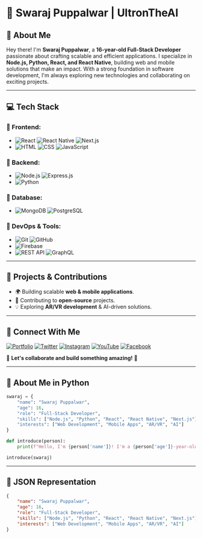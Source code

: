 # 🚀 Swaraj Puppalwar | UltronTheAI  

## 👋 About Me

Hey there! I'm **Swaraj Puppalwar**, a **16-year-old Full-Stack Developer** passionate about crafting scalable and efficient applications. I specialize in **Node.js, Python, React, and React Native**, building web and mobile solutions that make an impact. With a strong foundation in software development, I'm always exploring new technologies and collaborating on exciting projects. 

---

## 💻 Tech Stack

### 🔹 Frontend:
- ![React](https://img.shields.io/badge/-React-61DAFB?style=flat&logo=react&logoColor=white) ![React Native](https://img.shields.io/badge/-React%20Native-61DAFB?style=flat&logo=react&logoColor=white) ![Next.js](https://img.shields.io/badge/-Next.js-000?style=flat&logo=next.js&logoColor=white)
- ![HTML](https://img.shields.io/badge/-HTML-E34F26?style=flat&logo=html5&logoColor=white) ![CSS](https://img.shields.io/badge/-CSS-1572B6?style=flat&logo=css3&logoColor=white) ![JavaScript](https://img.shields.io/badge/-JavaScript-F7DF1E?style=flat&logo=javascript&logoColor=black)

### 🔹 Backend:
- ![Node.js](https://img.shields.io/badge/-Node.js-339933?style=flat&logo=node.js&logoColor=white) ![Express.js](https://img.shields.io/badge/-Express.js-000?style=flat&logo=express&logoColor=white)
- ![Python](https://img.shields.io/badge/-Python-3776AB?style=flat&logo=python&logoColor=white)

### 🔹 Database:
- ![MongoDB](https://img.shields.io/badge/-MongoDB-47A248?style=flat&logo=mongodb&logoColor=white) ![PostgreSQL](https://img.shields.io/badge/-PostgreSQL-336791?style=flat&logo=postgresql&logoColor=white)

### 🔹 DevOps & Tools:
- ![Git](https://img.shields.io/badge/-Git-F05032?style=flat&logo=git&logoColor=white) ![GitHub](https://img.shields.io/badge/-GitHub-181717?style=flat&logo=github&logoColor=white)
- ![Firebase](https://img.shields.io/badge/-Firebase-FFCA28?style=flat&logo=firebase&logoColor=black)
- ![REST API](https://img.shields.io/badge/-REST%20API-000?style=flat&logo=rest&logoColor=white) ![GraphQL](https://img.shields.io/badge/-GraphQL-E10098?style=flat&logo=graphql&logoColor=white)

---

## 🚀 Projects & Contributions
- 🌍 Building scalable **web & mobile applications**.
- 🔧 Contributing to **open-source** projects.
- 💡 Exploring **AR/VR development** & AI-driven solutions.

---

## 📌 Connect With Me

[![Portfolio](https://img.shields.io/badge/-Portfolio-000?style=for-the-badge&logo=vercel&logoColor=white)](https://swarajpuppalwar.onrender.com/)
[![Twitter](https://img.shields.io/badge/-Twitter-1DA1F2?style=for-the-badge&logo=twitter&logoColor=white)](https://twitter.com/PuppalwarSwaraj)
[![Instagram](https://img.shields.io/badge/-Instagram-E4405F?style=for-the-badge&logo=instagram&logoColor=white)](https://www.instagram.com/pro_epic_programmer/)
[![YouTube](https://img.shields.io/badge/-YouTube-FF0000?style=for-the-badge&logo=youtube&logoColor=white)](https://www.youtube.com/@proepiccoder)
[![Facebook](https://img.shields.io/badge/-Facebook-1877F2?style=for-the-badge&logo=facebook&logoColor=white)](https://www.facebook.com/profile.php?id=100069476384181)

📩 **Let's collaborate and build something amazing!** 🚀

---

## 🐍 About Me in Python

```python
swaraj = {
    "name": "Swaraj Puppalwar",
    "age": 16,
    "role": "Full-Stack Developer",
    "skills": ["Node.js", "Python", "React", "React Native", "Next.js"],
    "interests": ["Web Development", "Mobile Apps", "AR/VR", "AI"]
}

def introduce(person):
    print(f"Hello, I'm {person['name']}! I'm a {person['age']}-year-old {person['role']} passionate about {', '.join(person['interests'])}.")

introduce(swaraj)
```

---

## 📜 JSON Representation

```json
{
    "name": "Swaraj Puppalwar",
    "age": 16,
    "role": "Full-Stack Developer",
    "skills": ["Node.js", "Python", "React", "React Native", "Next.js"],
    "interests": ["Web Development", "Mobile Apps", "AR/VR", "AI"]
}
